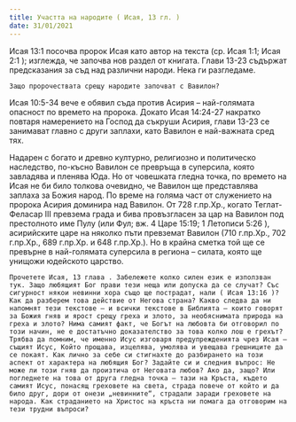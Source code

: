 ```yaml
---
title: Участта на народите ( Исая, 13 гл. )
date: 31/01/2021
---
```


Исая 13:1 посочва пророк Исая като автор на текста (ср. Исая 1:1; Исая 2:1 ); изглежда, че започва нов раздел от книгата. Глави 13-23 съдържат предсказания за съд над различни народи. Нека ги разгледаме.

`Защо пророчествата срещу народите започват с Вавилон?`

Исая 10:5-34 вече е обявил съда против Асирия – най-голямата опасност по времето на пророка. Докато Исая 14:24-27 накратко повтаря намерението на Господ да съкруши Асирия, глави 13-23 се занимават главно с други заплахи, като Вавилон е най-важната сред тях.

Надарен с богато и древно културно, религиозно и политическо наследство, по-късно Вавилон се превръща в суперсила, която завладява и пленява Юда. Но от човешката гледна точка, по времето на Исая не би било толкова очевидно, че Вавилон ще представлява заплаха за Божия народ. По време на голяма част от служението на пророка Асирия доминира над Вавилон. От 728 г.пр.Хр., когато Теглат-Феласар III превзема града и бива провъзгласен за цар на Вавилон под престолното име Пулу (или Фул; вж. 4 Царе 15:19; 1 Летописи 5:26 ), асирийските царе на няколко пъти превземат Вавилон (710 г.пр.Хр., 702 г.пр.Хр., 689 г.пр.Хр. и 648 г.пр.Хр.). Но в крайна сметка той ще се превърне в най-голямата суперсила в региона – силата, която ще унищожи юдейското царство.

`Прочетете Исая, 13 глава . Забележете колко силен език е използван тук. Защо любящият Бог прави тези неща или допуска да се случат? Със сигурност някои невинни хора също ще пострадат, нали ( Исая 13:16 )? Как да разберем това действие от Негова страна? Какво следва да ни напомнят тези текстове – и всички текстове в Библията – които говорят за Божия гняв и ярост срещу греха и злото, за необяснимата природа на греха и злото? Нима самият факт, че Богът на любовта би отговорил по този начин, не е достатъчно доказателство за това колко лош е грехът? Трябва да помним, че именно Исус изговаря предупрежденията чрез Исая – същият Исус, Който прощава, изцелява, умолява и увещава грешниците да се покаят. Как лично за себе си стигнахте до разбирането на този аспект от характера на любящия Бог? Задайте си и следния въпрос: Не може ли този гняв да произтича от Неговата любов? Ако да, защо? Или погледнете на това от друга гледна точка – тази на Кръста, където самият Исус, понасящ греховете на света, страда повече от който и да било друг, дори от онези „невинните“, страдали заради греховете на народа. Как страданието на Христос на кръста ни помага да отговорим на тези трудни въпроси?`